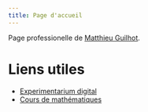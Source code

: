 ```yaml
---
title: Page d'accueil
---
```


Page professionelle de [Matthieu Guilhot](mailto:matthieu.guilhot-gaudeffroy@univ-eiffel.fr).

# Liens utiles

- [Experimentarium digital](https://experiences.math.cnrs.fr/)
- [Cours de mathématiques](math/)

